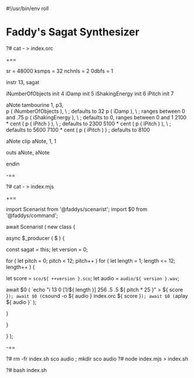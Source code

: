 #!/usr/bin/env roll

# Faddy's Sagat Synthesizer

?# cat - > index.orc

+==

sr = 48000
ksmps = 32
nchnls = 2
0dbfs = 1

instr 13, sagat

iNumberOfObjects init 4
iDamp init 5
iShakingEnergy init 6
iPitch init 7

aNote tambourine 1, p3, \
p ( iNumberOfObjects ), \ ; defaults to 32
p ( iDamp ), \ ; ranges between 0 and .75
p ( iShakingEnergy ), \ ; defaults to 0, ranges between 0 and 1
2100 * cent ( p ( iPitch ) ), \ ; defaults to 2300
5100 * cent ( p ( iPitch ) ), \ ; defaults to 5600
7100 * cent ( p ( iPitch ) ) ; defaults to 8100

aNote clip aNote, 1, 1

outs aNote, aNote

endin

-==

?# cat - > index.mjs

+==

import Scenarist from '@faddys/scenarist';
import $0 from '@faddys/command';

await Scenarist ( new class {

async $_producer ( $ ) {

const sagat = this;
let version = 0;

for ( let pitch = 0; pitch < 12; pitch++ )
for ( let length = 1; length <= 12; length++ ) {

let score = `sco/${ ++version }.sco`;
let audio = `audio/${ version }.wav`;

await $0 ( `echo "i 13 0 [1/${ length }] 256 .5 .5 ${ pitch * 25 }" > ${ score }` );
await $0 ( `csound -o ${ audio } index.orc ${ score }` );
await $0 ( `aplay ${ audio }` );

}

}

} );

-==

?# rm -fr index.sh sco audio ; mkdir sco audio
?# node index.mjs > index.sh

?# bash index.sh
